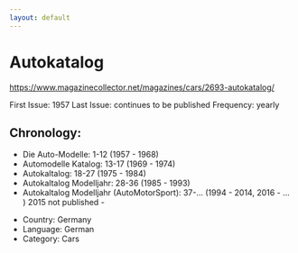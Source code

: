 ```yaml
---
layout: default
---
```


# Autokatalog

https://www.magazinecollector.net/magazines/cars/2693-autokatalog/

First Issue: 1957
Last Issue: continues to be published
Frequency: yearly

## Chronology:

- Die Auto-Modelle: 1-12 (1957 - 1968)
- Automodelle Katalog: 13-17 (1969 - 1974)
- Autokaltalog: 18-27 (1975 - 1984)
- Autokaltalog Modelljahr: 28-36 (1985 - 1993)
- Autokaltalog Modelljahr (AutoMotorSport): 37-... (1994 - 2014, 2016 - ... )
  2015 not published -

* Country: Germany
* Language: German
* Category: Cars


